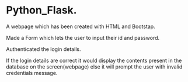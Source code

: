 # Python_Flask.
A webpage which has been created with HTML and Bootstap. 

Made a Form which lets the user to input their id and password. 

Authenticated the login details. 

If the login details are correct it would display the contents present in the database on the screen(webpage) else it will prompt the user with invalid credentials message.
